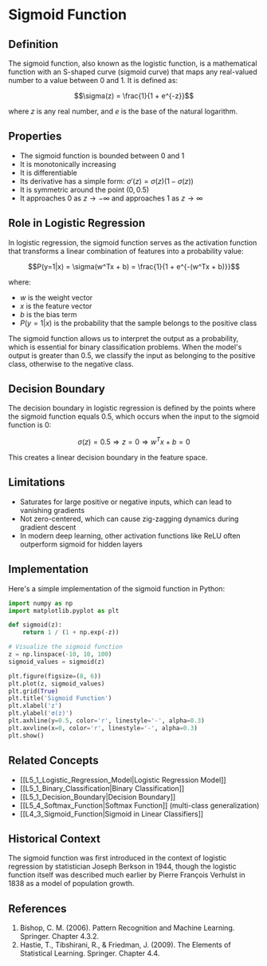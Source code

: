 # Sigmoid Function

## Definition
The sigmoid function, also known as the logistic function, is a mathematical function with an S-shaped curve (sigmoid curve) that maps any real-valued number to a value between 0 and 1. It is defined as:

$$\sigma(z) = \frac{1}{1 + e^{-z}}$$

where $z$ is any real number, and $e$ is the base of the natural logarithm.

## Properties
- The sigmoid function is bounded between 0 and 1
- It is monotonically increasing
- It is differentiable
- Its derivative has a simple form: $\sigma'(z) = \sigma(z)(1-\sigma(z))$
- It is symmetric around the point $(0, 0.5)$
- It approaches 0 as $z \to -\infty$ and approaches 1 as $z \to \infty$

## Role in Logistic Regression
In logistic regression, the sigmoid function serves as the activation function that transforms a linear combination of features into a probability value:

$$P(y=1|x) = \sigma(w^Tx + b) = \frac{1}{1 + e^{-(w^Tx + b)}}$$

where:
- $w$ is the weight vector
- $x$ is the feature vector
- $b$ is the bias term
- $P(y=1|x)$ is the probability that the sample belongs to the positive class

The sigmoid function allows us to interpret the output as a probability, which is essential for binary classification problems. When the model's output is greater than 0.5, we classify the input as belonging to the positive class, otherwise to the negative class.

## Decision Boundary
The decision boundary in logistic regression is defined by the points where the sigmoid function equals 0.5, which occurs when the input to the sigmoid function is 0:

$$\sigma(z) = 0.5 \Rightarrow z = 0 \Rightarrow w^Tx + b = 0$$

This creates a linear decision boundary in the feature space.

## Limitations
- Saturates for large positive or negative inputs, which can lead to vanishing gradients
- Not zero-centered, which can cause zig-zagging dynamics during gradient descent
- In modern deep learning, other activation functions like ReLU often outperform sigmoid for hidden layers

## Implementation
Here's a simple implementation of the sigmoid function in Python:

```python
import numpy as np
import matplotlib.pyplot as plt

def sigmoid(z):
    return 1 / (1 + np.exp(-z))

# Visualize the sigmoid function
z = np.linspace(-10, 10, 100)
sigmoid_values = sigmoid(z)

plt.figure(figsize=(8, 6))
plt.plot(z, sigmoid_values)
plt.grid(True)
plt.title('Sigmoid Function')
plt.xlabel('z')
plt.ylabel('σ(z)')
plt.axhline(y=0.5, color='r', linestyle='-', alpha=0.3)
plt.axvline(x=0, color='r', linestyle='-', alpha=0.3)
plt.show()
```

## Related Concepts
- [[L5_1_Logistic_Regression_Model|Logistic Regression Model]]
- [[L5_1_Binary_Classification|Binary Classification]]
- [[L5_1_Decision_Boundary|Decision Boundary]]
- [[L5_4_Softmax_Function|Softmax Function]] (multi-class generalization)
- [[L4_3_Sigmoid_Function|Sigmoid in Linear Classifiers]]

## Historical Context
The sigmoid function was first introduced in the context of logistic regression by statistician Joseph Berkson in 1944, though the logistic function itself was described much earlier by Pierre François Verhulst in 1838 as a model of population growth.

## References
1. Bishop, C. M. (2006). Pattern Recognition and Machine Learning. Springer. Chapter 4.3.2.
2. Hastie, T., Tibshirani, R., & Friedman, J. (2009). The Elements of Statistical Learning. Springer. Chapter 4.4. 